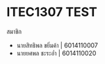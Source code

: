 # ITEC1307 TEST
สมาชิก
<ul>
	<li>นายสิทธิพล ขยิ่มค้า | 6014110007</li>
	<li>นายยศพล ชะระอ่ำ | 6014110020</li>
</ul>